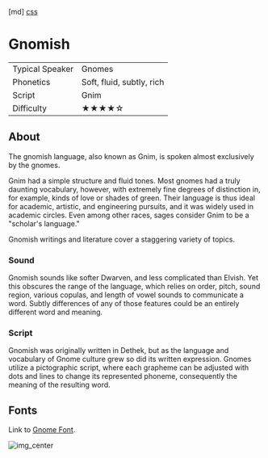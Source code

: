 [md]
[css](-OCVFMyYfsylqoZPiW6l)

# Gnomish

|                 |                           |
| :-------------- | :------------------------ |
| Typical Speaker | Gnomes                    |
| Phonetics       | Soft, fluid, subtly, rich |
| Script          | Gnim                      |
| Difficulty      | ★★★★☆                     |

<div style="display: none;">
<!-- ★ ☆ -->
</div>

## About

The gnomish language, also known as Gnim, is spoken almost exclusively by the gnomes.

Gnim had a simple structure and fluid tones. Most gnomes had a truly daunting vocabulary, however, with extremely fine degrees of distinction in, for example, kinds of love or shades of green. Their language is thus ideal for academic, artistic, and engineering pursuits, and it was widely used in academic circles. Even among other races, sages consider Gnim to be a "scholar's language."

Gnomish writings and literature cover a staggering variety of topics. 

### Sound

Gnomish sounds like softer Dwarven, and less complicated than Elvish. Yet this obscures the range of the language, which relies on order, pitch, sound region, various copulas, and length of vowel sounds to communicate a word. Subtly differences of any of those features could be an entirely different word and meaning.

### Script

Gnomish was originally written in Dethek, but as the language and vocabulary of Gnome culture grew so did its written expression. Gnomes utilize a pictographic script, where each grapheme can be adjusted with dots and lines to change its represented phoneme, consequently the meaning of the resulting word.

## Fonts
Link to [Gnome Font](https://github.com/Tougher-Together-Gaming/default-game-assets/blob/main/fonts/rpg-katakana.zip).

![img_center](https://raw.githubusercontent.com/Tougher-Together-Gaming/default-game-assets/refs/heads/main/fonts/images/rpg-katakana-font-charmap.png)

<div style="display: none;" id="easySpeakWords">
hylif, magga, ootfaguah, tintin, popunu, amagme, taylaha, haplo, imharrir
</div>
